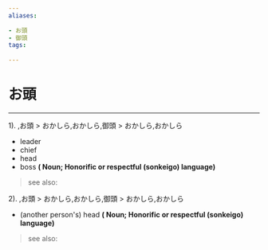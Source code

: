 ```yaml
---
aliases:
    
- お頭
- 御頭
tags:
    
---
```


# お頭
---
1).
,お頭 > おかしら,おかしら,御頭 > おかしら,おかしら

- leader
- chief
- head
- boss
**( Noun; Honorific or respectful (sonkeigo) language)**
> see also: 
            
2).
,お頭 > おかしら,おかしら,御頭 > おかしら,おかしら

- (another person's) head
**( Noun; Honorific or respectful (sonkeigo) language)**
> see also: 
            